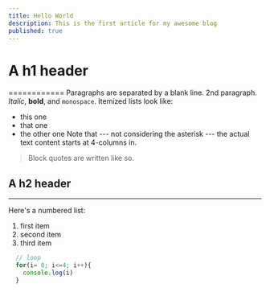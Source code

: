 ```yaml
---
title: Hello World
description: This is the first article for my awesome blog
published: true
---
```

# A h1 header
============
Paragraphs are separated by a blank line.
2nd paragraph. *Italic*, **bold**, and `monospace`. Itemized lists
look like:
  * this one
  * that one
  * the other one
Note that --- not considering the asterisk --- the actual text
content starts at 4-columns in.
> Block quotes are
> written like so.

## A h2 header
------------
Here's a numbered list:
 1. first item
 2. second item
 3. third item

```js
  // loop
  for(i= 0; i<=4; i++){
    console.log(i)
  }
```
